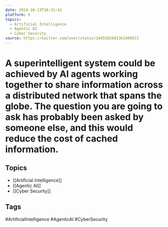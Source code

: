```yaml
---
date: 2024-10-13T16:31:41
platform: X
topics:
  - Artificial Intelligence
  - Agentic AI
  - Cyber Security
source: https://twitter.com/user/status/1845502681361600671
---
```

# A superintelligent system could be achieved by AI agents working together to share information across a distributed network that spans the globe. The question you are going to ask has probably been asked by someone else, and this would reduce the cost of cached information.

## Topics
- [[Artificial Intelligence]]
- [[Agentic AI]]
- [[Cyber Security]]

## Tags
#ArtificialIntelligence #AgenticAI #CyberSecurity